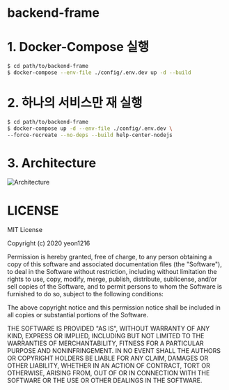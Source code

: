 # backend-frame

# 1. Docker-Compose 실행

```bash
$ cd path/to/backend-frame
$ docker-compose --env-file ./config/.env.dev up -d --build
```

# 2. 하나의 서비스만 재 실행

```bash
$ cd path/to/backend-frame
$ docker-compose up -d --env-file ./config/.env.dev \
--force-recreate --no-deps --build help-center-nodejs
```
# 3. Architecture
![Architecture](https://img1.daumcdn.net/thumb/R1280x0/?scode=mtistory2&fname=https%3A%2F%2Fblog.kakaocdn.net%2Fdn%2FTxTdG%2FbtqOSyGYmEf%2FwIUgvw78gX6oI0n9mQ7Bo1%2Fimg.png)

# LICENSE
MIT License

Copyright (c) 2020 yeon1216

Permission is hereby granted, free of charge, to any person obtaining a copy
of this software and associated documentation files (the "Software"), to deal
in the Software without restriction, including without limitation the rights
to use, copy, modify, merge, publish, distribute, sublicense, and/or sell
copies of the Software, and to permit persons to whom the Software is
furnished to do so, subject to the following conditions:

The above copyright notice and this permission notice shall be included in all
copies or substantial portions of the Software.

THE SOFTWARE IS PROVIDED "AS IS", WITHOUT WARRANTY OF ANY KIND, EXPRESS OR
IMPLIED, INCLUDING BUT NOT LIMITED TO THE WARRANTIES OF MERCHANTABILITY,
FITNESS FOR A PARTICULAR PURPOSE AND NONINFRINGEMENT. IN NO EVENT SHALL THE
AUTHORS OR COPYRIGHT HOLDERS BE LIABLE FOR ANY CLAIM, DAMAGES OR OTHER
LIABILITY, WHETHER IN AN ACTION OF CONTRACT, TORT OR OTHERWISE, ARISING FROM,
OUT OF OR IN CONNECTION WITH THE SOFTWARE OR THE USE OR OTHER DEALINGS IN THE
SOFTWARE.
